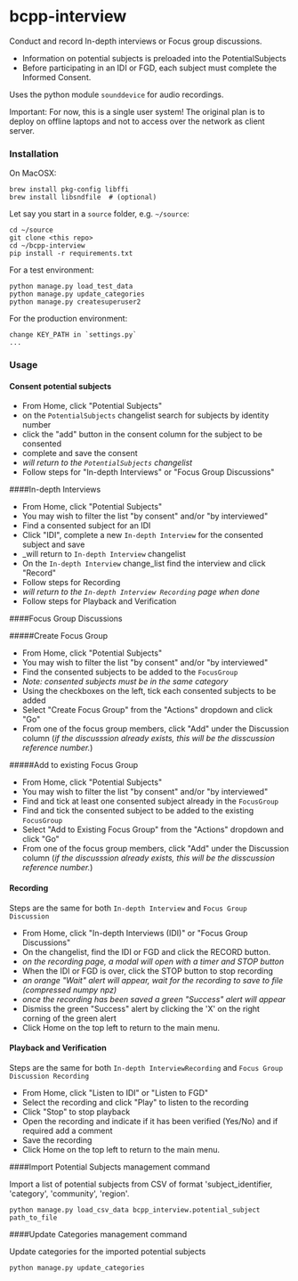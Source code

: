 # bcpp-interview

Conduct and record In-depth interviews or Focus group discussions.

* Information on potential subjects is preloaded into the PotentialSubjects 
* Before participating in an IDI or FGD, each subject must complete the Informed Consent. 

Uses the python module `sounddevice` for audio recordings.

Important: For now, this is a single user system! The original plan is to deploy on offline laptops and not to access over the network as client server. 

### Installation

On MacOSX:

    brew install pkg-config libffi
    brew install libsndfile  # (optional)

Let say you start in a `source` folder, e.g. `~/source`:

    cd ~/source
    git clone <this repo>
    cd ~/bcpp-interview
    pip install -r requirements.txt
    
For a test environment:

    python manage.py load_test_data
    python manage.py update_categories
    python manage.py createsuperuser2
    
For the production environment:

    change KEY_PATH in `settings.py`
    ...


### Usage
#### Consent potential subjects

* From Home, click "Potential Subjects"
* on the `PotentialSubjects` changelist search for subjects by identity number
* click the "add" button in the consent column for the subject to be consented
* complete and save the consent
* _will return to the `PotentialSubjects` changelist_
* Follow steps for "In-depth Interviews" or "Focus Group Discussions"

####In-depth Interviews

* From Home, click "Potential Subjects"
* You may wish to filter the list "by consent" and/or "by interviewed"   
* Find a consented subject for an IDI  
* Click "IDI", complete a new `In-depth Interview` for the consented subject and save
* _will return to `In-depth Interview` changelist
* On the `In-depth Interview` change_list find the interview and click "Record"
* Follow steps for Recording
* _will return to the `In-depth Interview Recording` page when done_
* Follow steps for Playback and Verification

####Focus Group Discussions

#####Create Focus Group
* From Home, click "Potential Subjects"
* You may wish to filter the list "by consent" and/or "by interviewed"   
* Find the consented subjects to be added to the `FocusGroup`  
* _Note: consented subjects must be in the same category_
* Using the checkboxes on the left, tick each consented subjects to be added
* Select "Create Focus Group" from the "Actions" dropdown and click "Go"
* From one of the focus group members, click "Add" under the Discussion column (_if the discusssion already exists, this will be the disscussion reference number._)

#####Add to existing Focus Group  
* From Home, click "Potential Subjects"
* You may wish to filter the list "by consent" and/or "by interviewed"   
* Find and tick at least one consented subject already in the `FocusGroup` 
* Find and tick the consented subject to be added to the existing `FocusGroup`
* Select "Add to Existing Focus Group" from the "Actions" dropdown and click "Go"
* From one of the focus group members, click "Add" under the Discussion column (_if the discusssion already exists, this will be the disscussion reference number._)

#### Recording
Steps are the same for both `In-depth Interview` and `Focus Group Discussion`
* From Home, click "In-depth Interviews (IDI)" or "Focus Group Discussions"
* On the changelist, find the IDI or FGD and click the RECORD button.
* _on the recording page, a modal will open with a timer and STOP button_
* When the IDI or FGD is over, click the STOP button to stop recording
* _an orange "Wait" alert will appear, wait for the recording to save to file (compressed numpy npz)_
* _once the recording has been saved a green "Success" alert will appear_
* Dismiss the green "Success" alert by clicking the 'X' on the right corning of the green alert
* Click Home on the top left to return to the main menu.

#### Playback and Verification
Steps are the same for both `In-depth InterviewRecording` and `Focus Group Discussion Recording`
* From Home, click "Listen to IDI" or "Listen to FGD"
* Select the recording and click "Play" to listen to the recording
* Click "Stop" to stop playback
* Open the recording and indicate if it has been verified (Yes/No) and if required add a comment
* Save the recording
* Click Home on the top left to return to the main menu.
 
####Import Potential Subjects management command

Import a list of potential subjects from CSV of format 'subject_identifier, 'category', 'community', 'region'.

    python manage.py load_csv_data bcpp_interview.potential_subject path_to_file
    
####Update Categories management command

Update categories for the imported potential subjects

    python manage.py update_categories
    
